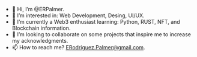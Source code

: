 - 👋 Hi, I’m @ERPalmer.
- 👀 I’m interested in: Web Development, Desing, UI/UX.
- 🌱 I’m currently a Web3 enthusiast learning: Python, RUST, NFT, and Blockchain information.
- 💞️ I’m looking to collaborate on some projects that inspire me to increase my acknowledgments.
- 📫 How to reach me? ERodriguez.Palmer@gmail.com.

<!---
ERPalmer/ERPalmer is a ✨ special ✨ repository because its `README.md` (this file) appears on your GitHub profile.
You can click the Preview link to take a look at your changes.
--->
